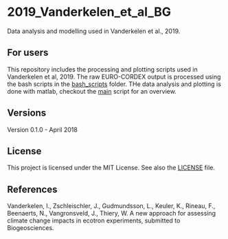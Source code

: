 # 2019_Vanderkelen_et_al_BG

Data analysis and modelling used in Vanderkelen et al., 2019. 


## For users
This repository includes the processing and plotting scripts used in Vanderkelen et al, 2019. 
The raw EURO-CORDEX output is processed using the bash scripts in the [bash_scripts](/bash_scripts) folder. 
THe data analysis and plotting is done with matlab, checkout the [main](main.m) script for an overview. 

## Versions
Version 0.1.0 - April 2018  

## License
This project is licensed under the MIT License. See also the 
[LICENSE](./LICENSE.md) 
file.

## References
Vanderkelen, I., Zschleischler, J., Gudmundsson, L., Keuler, K., Rineau, F., Beenaerts, N., Vangronsveld, J., Thiery, W. A new approach for assessing climate change impacts in ecotron experiments, submitted to Biogeosciences.    

